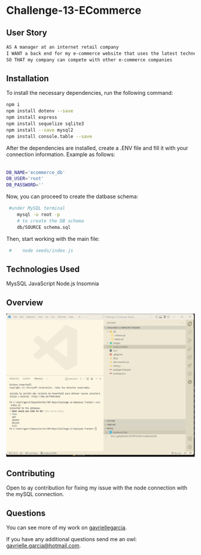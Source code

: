# Challenge-13-ECommerce

## User Story
 ```bash
AS A manager at an internet retail company
I WANT a back end for my e-commerce website that uses the latest technologies
SO THAT my company can compete with other e-commerce companies
```

## Installation
  To install the necessary dependencies, run the following command:
```bash
npm i
npm install dotenv --save
npm install express
npm install sequelize sqlite3
npm install --save mysql2
npm install console.table --save
```

After the dependencies are installed, create a .ENV file and fill it with your connection information. Example as follows:

```bash

DB_NAME='ecommerce_db'
DB_USER='root'
DB_PASSWORD=''

```

Now, you can proceed to create the datbase schema:

```bash
 #under MySQL terminal
    mysql -u root -p
    # to create the DB schema
    db/SOURCE schema.sql
```

Then, start working with the main file:

```bash
 #    node seeds/index.js
```

## Technologies Used
 MysSQL
 JavaScript
 Node.js
 Insomnia
 

 ## Overview 
![alt text](https://github.com/GavrielleGarcia/Challenge-12-EmployeeTracker/blob/main/images/Employee%20Tracker%20Error.jpg)

 
## Contributing 
 Open to ay contribution for fixing my issue with the node connection with the mySQL connection.
 
 
## Questions
  You can see more of my work on [gavriellegarcia](https://github.com/gavriellegarcia).

  If you have any additional questions send me an owl: gavrielle.garcia@hotmail.com.  
  
